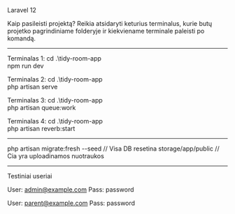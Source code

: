 Laravel 12

Kaip pasileisti projektą?
Reikia atsidaryti keturius terminalus, kurie butų projetko pagrindiniame folderyje ir kiekviename terminale paleisti po komandą.

-------------------------------

Terminalas 1:
cd .\tidy-room-app\
npm run dev

Terminalas 2:
cd .\tidy-room-app\
php artisan serve

Terminalas 3:
cd .\tidy-room-app\
php artisan queue:work

Terminalas 4:
cd .\tidy-room-app\
php artisan reverb:start

-------------------------------

php artisan migrate:fresh --seed  // Visa DB resetina
storage/app/public  // Cia yra uploadinamos nuotraukos

-------------------------------

Testiniai useriai

User: admin@example.com
Pass: password

User: parent@example.com
Pass: password
